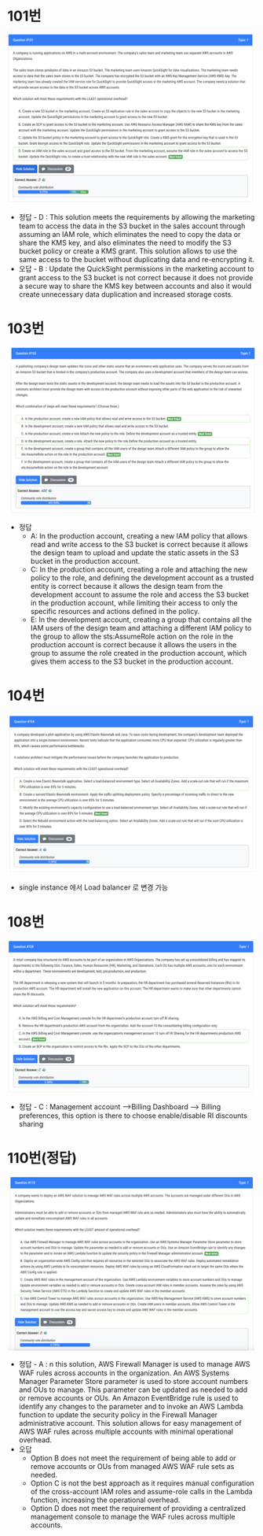 # 101번

![image-20231230141839981](images/20231229_examtopic_sap_101-110/image-20231230141839981.png)

- 정답 - D : This solution meets the requirements by allowing the marketing team to access the data in the S3 bucket in the sales account through assuming an IAM role, which eliminates the need to copy the data or share the KMS key, and also eliminates the need to modify the S3 bucket policy or create a KMS grant. This solution allows to use the same access to the bucket without duplicating data and re-encrypting it.
- 오답 - B : Update the QuickSight permissions in the marketing account to grant access to the S3 bucket is not correct because it does not provide a secure way to share the KMS key between accounts and also it would create unnecessary data duplication and increased storage costs.

# 103번

![image-20231230142746852](images/20231229_examtopic_sap_101-110/image-20231230142746852.png)

- 정답
  - A: In the production account, creating a new IAM policy that allows read and write access to the S3 bucket is correct because it allows the design team to upload and update the static assets in the S3 bucket in the production account. 
  - C: In the production account, creating a role and attaching the new policy to the role, and defining the development account as a trusted entity is correct because it allows the design team from the development account to assume the role and access the S3 bucket in the production account, while limiting their access to only the specific resources and actions defined in the policy.
  - E: In the development account, creating a group that contains all the IAM users of the design team and attaching a different IAM policy to the group to allow the sts:AssumeRole action on the role in the production account is correct because it allows the users in the group to assume the role created in the production account, which gives them access to the S3 bucket in the production account.

# 104번

![image-20231230143703622](images/20231229_examtopic_sap_101-110/image-20231230143703622.png)

- single instance 에서 Load balancer 로 변경 가능

# 108번

![image-20231230152358256](images/20231229_examtopic_sap_101-110/image-20231230152358256.png)

- 정답 - C : Management account -->Billing Dashboard --> Billing preferences, this option is there to choose enable/disable RI discounts sharing

# 110번(정답)

![image-20231230155953944](images/20231229_examtopic_sap_101-110/image-20231230155953944.png)

- 정답 - A : n this solution, AWS Firewall Manager is used to manage AWS WAF rules across accounts in the organization. An AWS Systems Manager Parameter Store parameter is used to store account numbers and OUs to manage. This parameter can be updated as needed to add or remove accounts or OUs. An Amazon EventBridge rule is used to identify any changes to the parameter and to invoke an AWS Lambda function to update the security policy in the Firewall Manager administrative account. This solution allows for easy management of AWS WAF rules across multiple accounts with minimal operational overhead.
- 오답
  - Option B does not meet the requirement of being able to add or remove accounts or OUs from managed AWS WAF rule sets as needed. 
  - Option C is not the best approach as it requires manual configuration of the cross-account IAM roles and assume-role calls in the Lambda function, increasing the operational overhead. 
  - Option D does not meet the requirement of providing a centralized management console to manage the WAF rules across multiple accounts.

